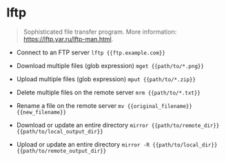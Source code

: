 # lftp
> Sophisticated file transfer program.
> More information: <https://lftp.yar.ru/lftp-man.html>.

- Connect to an FTP server
`lftp {{ftp.example.com}}`

- Download multiple files (glob expression)
`mget {{path/to/*.png}}`

- Upload multiple files (glob expression)
`mput {{path/to/*.zip}}`

- Delete multiple files on the remote server
`mrm {{path/to/*.txt}}`

- Rename a file on the remote server
`mv {{original_filename}} {{new_filename}}`

- Download or update an entire directory
`mirror {{path/to/remote_dir}} {{path/to/local_output_dir}}`

- Upload or update an entire directory
`mirror -R {{path/to/local_dir}} {{path/to/remote_output_dir}}`
